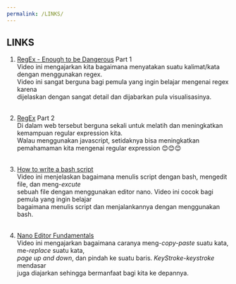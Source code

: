 ```yaml
---
permalink: /LINKS/
---
```


## LINKS

1. [RegEx - Enough to be Dangerous](https://youtu.be/bgBWp9EIlMM) Part 1 <br/>
Video ini mengajarkan kita bagaimana menyatakan suatu kalimat/kata dengan menggunakan regex. <br/>
Video ini sangat berguna bagi pemula yang ingin belajar mengenai regex karena<br/> 
dijelaskan dengan sangat detail dan dijabarkan pula visualisasinya.<br/><br/>

2. [RegEx](https://www.freecodecamp.org/learn/javascript-algorithms-and-data-structures#regular-expressions) Part 2 <br/>
Di dalam web tersebut berguna sekali untuk melatih dan meningkatkan kemampuan regular expression kita. <br/>
Walau menggunakan javascript, setidaknya bisa meningkatkan pemahamaman kita mengenai regular expression 😊😊😊 <br/><br/>

3. [How to write a bash script](https://youtu.be/F-gskSl4pwQ) <br/>
Video ini menjelaskan bagaimana menulis script dengan bash, mengedit file, dan meng-<i>excute</i><br/> 
sebuah file dengan menggunakan editor nano. Video ini cocok bagi pemula yang ingin belajar<br/> 
bagaimana menulis script dan menjalankannya dengan menggunakan bash.<br/><br/>

4. [Nano Editor Fundamentals ](https://youtu.be/gyKiDczLIZ4) <br/>
Video ini mengajarkan bagaimana caranya meng-<i>copy-paste</i> suatu kata, me-<i>replace</i> suatu kata, <br/>
<i>page up and down</i>, dan pindah ke suatu baris. <i>KeyStroke-keystroke</i> mendasar <br/>
juga diajarkan sehingga bermanfaat bagi kita ke depannya.<br/><br/>

